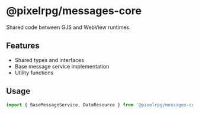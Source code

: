 # @pixelrpg/messages-core

Shared code between GJS and WebView runtimes.

## Features

- Shared types and interfaces
- Base message service implementation
- Utility functions

## Usage

```typescript
import { BaseMessageService, DataResource } from '@pixelrpg/messages-core'
```